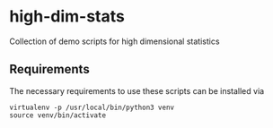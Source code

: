 # high-dim-stats
Collection of demo scripts for high dimensional statistics


## Requirements

The necessary requirements to use these scripts can be installed via
```
virtualenv -p /usr/local/bin/python3 venv
source venv/bin/activate
```
